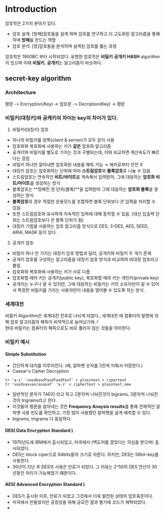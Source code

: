 # Introduction

암호학은 2가지 분야가 있다. 
* 암호 설계: [방패]암호들을 설계 하며 암호를 연구하고 더 고도화된 알고리즘을 통해 하며 **방패**를 만드는 역할
* 암호 분석: [창]암호들을 분석하며 설계된 암호를 뚫는 과정

암호학은 1900BC 부터 시작되었다.
유명한 암호학은 **비밀키** **공개키** **HASH** algorithm이 있으며 이때 **비밀키**, **공개키**는 알고리즘이 비슷하다.

 ## secret-key algorithm
 
 ### Architecture
 평문 -> Encryption(Key) -> 암호문 -> Decription(Key) -> 평문
 
 ### 비밀키(대칭키)와 공캐키의 차이는 key의 차이가 있다.   
 
 1. 비밀키(대칭키) 암호  
- 하나의 비밀키를 양쪽(client & server)가 모두 같이 사용  
- 암호화와 복호화에 사용하는 키가 **같은** 암호화 알고리즘  
- 공개키와 비밀키를 별도로 가지는 것과 구별되는데, 이와 비교하면 계산속도가 빠르다는 장점   
- 비밀키 하나만 알아내면 암호화된 내용을 해독 가능 → 해커로부터 안전 X  
- 대킹키 암호는 암호화하는 단위에 따라 **스트림암호**와 **블록암호**로 나눌 수 있음  
- 스트림암호는 연속적인 **비트/바이트**를 계속해서 입력받아, 그에 대응하는 **암호화 비트/마이트**를 생성하는 방식  
- 블록암호는 **정해진 한 단위(블록)**을 입력받아 그에 대응하는 **암호화 블록**을 생성하는 방식   
- **블록암호**의 경우 적절한 운용모드를 조합하면 블록 단위보다 큰 입력을 처리할 수 있음.   
- 또한 스트림암호와 유사하게 지속적인 입력에 대해 동작할 수 있음. (대신 입출력 단위는 스트림암호보다 큰 블록 단위가 됨)  
- 대칭키 기법을 사용하는 암호 알고리즘 방식으로 DES, 3-DES, AES, SEED, ARIA, MASK 등이 있다.   

2. 공개키 암호 
- 비밀키 하나 만 가지는 대칭키 암호 방법과 달리, 공개키와 비밀키 두 개가 존재  
- 공개키 암호를 구성하는 알고리즘을 대칭키 암호 방식과 비교하여 비대칭 암호라고 불림  
- 암호화와 복호화에 사용하는 키가 서로 다름  
- 암호화할 때의 키는 공개키(public key), 복호화할 때의 키는 개인키(private key)  
- 공개키는 누구나 알 수 있지만, 그에 대응하는 비밀키는 키의 소유자만이 알 수 있어서 특정한 비밀키를 가지는 사용자만이 내용을 열어볼 수 있도록 하는 방식.  
 
 
 ### 세계대전
 
 비밀키 Algorithm은 세계대전 전후로 나뉘게 되었다., 세계대전 때 컴퓨터의 발명에 의해 암호 알고리즘의 해독이 비약적으로 늘어났기에..!  
 현대 비밀키는 컴퓨터의 해독으로도 바로 풀리지 않는 것들을 의미한다. 
 
 ### 비밀키 예시
 #### Simple Substitution
 * 간단하게 대치를 이루어진다. (예, 알파벳 숫자를 3칸씩 미뤄서 저장한다.)
 * Caesar's Cipher Decryption
 ```
 tr 'a-z' 'vasdbasdfasdfasdfasf' < plaintext > cipertext
 tr 'vasdvasvasrasasaf' 'a-z' < ciphertext > plaintext_new
 ```
 * 일반적인 문자가 TAEIO 라고 하고  2문자씩 나눠진것이 bigrams, 3문자씩 나눠진것이 trigrams라고 한다. 
 * 이것들의 평문을 알아내는 것은 **Frequency Anaysis results**를 통해 전체적인 알파벳 사용 빈도를 확인하고, 가장 많이 사용했던 알파벳을 쉽게 예측할 수 있다.
 * bigrams, trigrams 다 동일하다.
 
 
 #### DES( Data Encryption Standard )
 * 1970년도에 IBM에서 출시되었고, 미국에서 (백도어를 깔았다는 의심을 받으며) 출시되었다. 
 * DES는 block ciper으로 64bits들의 크기로 자른다. 하지만, DES는 56bit-key를 사용한다.
 * 30년이 지난 후 DES의 사용은 만료가 되었다. 그 이유는 2^56의 DES 연산이 30년동안 처리가 가능해졌기 떄문이다.
 
 #### AES( Advanced Encryption Standard )
 * DES가 출시된 이후, 만료가 되었고 그것에서 더욱 발전된 상태의 암호표준이다.
 * 미국에서 만들었지만 공정성을 위해 공모전 결과 벨기에 코드가 채택되었다.
 * 
 
 
 
 
